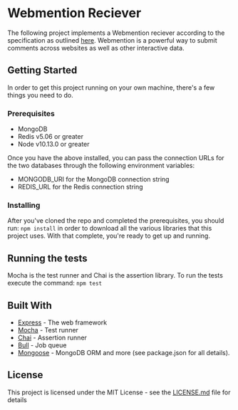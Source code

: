 # Webmention Reciever

The following project implements a Webmention reciever according to the specification as outlined [here](https://www.w3.org/TR/webmention/). Webmention is a powerful way to submit comments across websites as well as other interactive data.

## Getting Started

In order to get this project running on your own machine, there's a few things you need to do. 

### Prerequisites

- MongoDB
- Redis v5.06 or greater
- Node v10.13.0 or greater

Once you have the above installed, you can pass the connection URLs for the two databases through the following environment variables:
- MONGODB_URI for the MongoDB connection string
- REDIS_URL for the Redis connection string

### Installing

After you've cloned the repo and completed the prerequisites, you should run: ```npm install``` in order to download all the various libraries that this project uses. With that complete, you're ready to get up and running. 

## Running the tests

Mocha is the test runner and Chai is the assertion library. To run the tests execute the command:
```npm test```

## Built With

* [Express](https://expressjs.com/) - The web framework
* [Mocha](https://mochajs.org/) - Test runner
* [Chai](https://www.chaijs.com/) - Assertion runner
* [Bull](https://github.com/OptimalBits/bull) - Job queue
* [Mongoose](https://mongoosejs.com/) - MongoDB ORM
and more (see package.json for all details).
## License

This project is licensed under the MIT License - see the [LICENSE.md](LICENSE.md) file for details